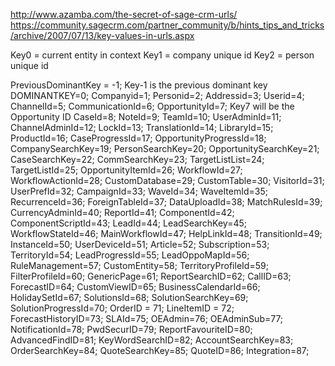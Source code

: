 http://www.azamba.com/the-secret-of-sage-crm-urls/
https://community.sagecrm.com/partner_community/b/hints_tips_and_tricks/archive/2007/07/13/key-values-in-urls.aspx

Key0 = current entity in context
Key1 = company unique id
Key2 = person unique id


PreviousDominantKey = -1; Key-1 is the previous dominant key
DOMINANTKEY=0;
Companyid=1;
Personid=2;
Addressid=3;
Userid=4;
ChannelId=5;
CommunicationId=6;
OpportunityId=7; Key7 will be the Opportunity ID
CaseId=8;
NoteId=9;
TeamId=10;
UserAdminId=11;
ChannelAdminId=12;
LockId=13;
TranslationId=14;
LibraryId=15;
ProductId=16;
CaseProgressId=17;
OpportunityProgressId=18;
CompanySearchKey=19;
PersonSearchKey=20;
OpportunitySearchKey=21;
CaseSearchKey=22;
CommSearchKey=23;
TargetListList=24;
TargetListId=25;
OpportunityItemId=26;
WorkflowId=27;
WorkflowActionId=28;
CustomDatabase=29;
CustomTable=30;
VisitorId=31;
UserPrefId=32;
CampaignId=33;
WaveId=34;
WaveItemId=35;
RecurrenceId=36;
ForeignTableId=37;
DataUploadId=38;
MatchRulesId=39;
CurrencyAdminId=40;
ReportId=41;
ComponentId=42;
ComponentScriptId=43;
LeadId=44;
LeadSearchKey=45;
WorkflowStateId=46;
MainWorkflowId=47;
HelpLinkId=48;
TransitionId=49;
InstanceId=50;
UserDeviceId=51;
Article=52;
Subscription=53;
TerritoryId=54;
LeadProgressId=55;
LeadOppoMapId=56;
RuleManagement=57;
CustomEntity=58;
TerritoryProfileId=59;
FilterProfileId=60;
GenericPage=61;
ReportSearchID=62;
CallID=63;
ForecastID=64;
CustomViewID=65;
BusinessCalendarId=66;
HolidaySetId=67;
SolutionsId=68;
SolutionSearchKey=69;
SolutionProgressId=70;
OrderID = 71;
LineItemID = 72;
ForecastHistoryID=73;
SLAId=75;
OEAdmin=76;
OEAdminSub=77;
NotificationId=78;
PwdSecurID=79;
ReportFavouriteID=80;
AdvancedFindID=81;
KeyWordSearchID=82;
AccountSearchKey=83;
OrderSearchKey=84;
QuoteSearchKey=85;
QuoteID=86;
Integration=87;